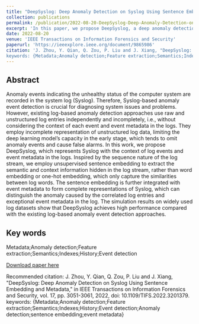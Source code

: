 ```yaml
---
title: "DeepSyslog: Deep Anomaly Detection on Syslog Using Sentence Embedding and Metadata"
collection: publications
permalink: /publication/2022-08-20-DeepSyslog-Deep-Anomaly-Detection-on-Syslog-Using-Sentence-Embedding-and-Metadata
excerpt: 'In this paper, we propose DeepSyslog, a deep anomaly detection method for Syslog that integrates unsupervised sentence embedding with event metadata to capture contextual semantics and improve detection accuracy, outperforming existing log-based approaches.'
date: 2022-08-20
venue: 'IEEE Transactions on Information Forensics and Security'
paperurl: 'https://ieeexplore.ieee.org/document/9865986'
citation: 'J. Zhou, Y. Qian, Q. Zou, P. Liu and J. Xiang, "DeepSyslog: Deep Anomaly Detection on Syslog Using Sentence Embedding and Metadata," in IEEE Transactions on Information Forensics and Security, vol. 17, pp. 3051-3061, 2022, doi: 10.1109/TIFS.2022.3201379.
keywords: {Metadata;Anomaly detection;Feature extraction;Semantics;Indexes;History;Event detection;Anomaly detection;sentence embedding;event metadata},'
---
```


## Abstract
Anomaly events indicating the unhealthy status of the computer system are recorded in the system log (Syslog). Therefore, Syslog-based anomaly event detection is crucial for diagnosing system issues and problems. However, existing log-based anomaly detection approaches use raw and unstructured log entries independently and incompletely, i.e., without considering the context of each event and event metadata in the logs. They employ incomplete representation of unstructured log data, limiting the deep learning model’s capacity in the early stage, which tends to omit anomaly events and cause false alarms. In this work, we propose DeepSyslog, which represents Syslog with the context of log events and event metadata in the logs. Inspired by the sequence nature of the log stream, we employ unsupervised sentence embedding to extract the semantic and context information hidden in the log stream, rather than word embedding or one-hot embedding, which only capture the similarities between log words. The sentence embedding is further integrated with event metadata to form complete representations of Syslog, which can distinguish the anomaly caused by the correlated log entries and exceptional event metadata in the log. The simulation results on widely used log datasets show that DeepSyslog achieves high performance compared with the existing log-based anomaly event detection approaches.

## Key words

Metadata;Anomaly detection;Feature extraction;Semantics;Indexes;History;Event detection

[Download paper here](https://ieeexplore.ieee.org/stamp/stamp.jsp?tp=&arnumber=9865986)

Recommended citation: J. Zhou, Y. Qian, Q. Zou, P. Liu and J. Xiang, "DeepSyslog: Deep Anomaly Detection on Syslog Using Sentence Embedding and Metadata," in IEEE Transactions on Information Forensics and Security, vol. 17, pp. 3051-3061, 2022, doi: 10.1109/TIFS.2022.3201379.\
keywords: {Metadata;Anomaly detection;Feature extraction;Semantics;Indexes;History;Event detection;Anomaly detection;sentence embedding;event metadata}

<!-- Recommended citation（in Chinese）: 陈蔚燕, 张扶桑, 刘俊杰, 包鹏, 张大庆. 基于IR-UWB雷达的多视角融合动态目标追踪. 软件学报, 2023, 34(12):
5457–5476. http://www.jos.org.cn/1000-9825/6760.htm -->

